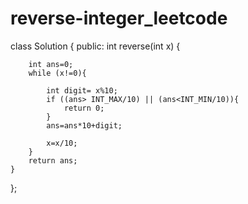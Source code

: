 # reverse-integer_leetcode
class Solution {
public:
    int reverse(int x) {
        
        int ans=0;
        while (x!=0){
            
            int digit= x%10;
            if ((ans> INT_MAX/10) || (ans<INT_MIN/10)){
                return 0;
            } 
            ans=ans*10+digit;
            
            x=x/10;
        }
        return ans;
    }
};
